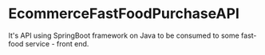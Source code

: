# EcommerceFastFoodPurchaseAPI
It's API using SpringBoot framework on Java to be consumed to some fast-food service - front end.
